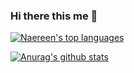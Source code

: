 ### Hi there this me 👋
[![Naereen's top languages](https://github-readme-stats.vercel.app/api/top-langs/?username=SalmaAhmed20&theme=blue-green)](https://github.com/anuraghazra/github-readme-stats)

[![Anurag's github stats](https://github-readme-stats.vercel.app/api?username=SalmaAhmed20&theme=blue-green)](https://github.com/anuraghazra/github-readme-stats)



<!--
**SalmaAhmed20/SalmaAhmed20** is a ✨ _special_ ✨ repository because its `README.md` (this file) appears on your GitHub profile.

Here are some ideas to get you started:

- 🔭 I’m currently working on ...
- 🌱 I’m currently learning ...
- 👯 I’m looking to collaborate on ...
- 🤔 I’m looking for help with ...
- 💬 Ask me about ...
- 📫 How to reach me: ...
- 😄 Pronouns: ...
- ⚡ Fun fact: ...
-->
